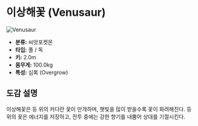 # 이상해꽃 (Venusaur)

![Venusaur](https://assets.pokemon.com/assets/cms2/img/pokedex/full/003.png)

- **분류:** 씨앗포켓몬
- **타입:** 풀 / 독
- **키:** 2.0m
- **몸무게:** 100.0kg
- **특성:** 심록 (Overgrow)

## 도감 설명
이상해꽃은 등 위의 커다란 꽃이 만개하며, 햇빛을 많이 받을수록 꽃이 화려해진다. 등 위의 꽃은 에너지를 저장하고, 전투 중에는 강한 향기를 내뿜어 상대를 기절시킨다.
